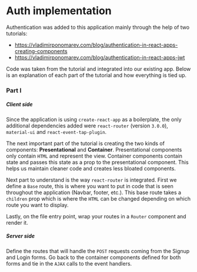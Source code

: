 
# Auth implementation

Authentication was added to this application mainly through the help of two tutorials:

* https://vladimirponomarev.com/blog/authentication-in-react-apps-creating-components
* https://vladimirponomarev.com/blog/authentication-in-react-apps-jwt

Code was taken from the tutorial and integrated into our existing app. Below is an explanation of each part of the tutorial and how everything is tied up.

### Part I

##### Client side

Since the application is using `create-react-app` as a boilerplate, the only additional dependencies added were `react-router` (version `3.0.0`),` material-ui` and `react-event-tap-plugin`.

The next important part of the tutorial is creating the two kinds of components: **Presentational** and **Container**. Presentational components only contain `HTML` and represent the view. Container components contain state and passes this state as a prop to the presentational component. This helps us maintain cleaner code and creates less bloated components.

Next part to understand is the way `react-router` is integrated. First we define a `Base` route, this is where you want to put in code that is seen throughout the application (Navbar, footer, etc.). This base route takes a `children` prop which is where the `HTML` can be changed depending on which route you want to display.

Lastly, on the file entry point, wrap your routes in a `Router` component and render it.

##### Server side

Define the routes that will handle the `POST` requests coming from the Signup and Login forms.
Go back to the container components defined for both forms and tie in the `AJAX` calls to the event handlers.

